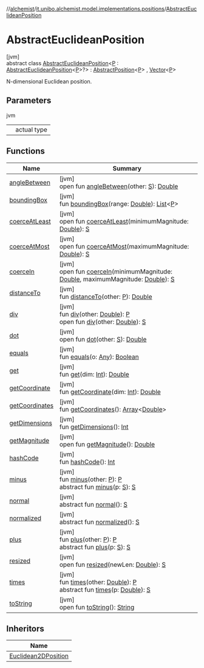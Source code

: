 //[alchemist](../../../index.md)/[it.unibo.alchemist.model.implementations.positions](../index.md)/[AbstractEuclideanPosition](index.md)

# AbstractEuclideanPosition

[jvm]\
abstract class [AbstractEuclideanPosition](index.md)<[P](index.md) : [AbstractEuclideanPosition](index.md)<[P](../../it.unibo.alchemist.model.implementations.linkingrules/-connect-within-distance/index.md)>?> : [AbstractPosition](../-abstract-position/index.md)<[P](../../it.unibo.alchemist.model.implementations.linkingrules/-connect-within-distance/index.md)> , [Vector](../../it.unibo.alchemist.model.interfaces.geometry/-vector/index.md)<[P](../../it.unibo.alchemist.model.implementations.linkingrules/-connect-within-distance/index.md)> 

N-dimensional Euclidean position.

## Parameters

jvm

| | |
|---|---|
| <P> | actual type |

## Functions

| Name | Summary |
|---|---|
| [angleBetween](../-euclidean2-d-position/index.md#-977094027%2FFunctions%2F-267951372) | [jvm]<br>open fun [angleBetween](../-euclidean2-d-position/index.md#-977094027%2FFunctions%2F-267951372)(other: [S](../../it.unibo.alchemist.model.interfaces.geometry/-vector/index.md)): [Double](https://kotlinlang.org/api/latest/jvm/stdlib/kotlin/-double/index.html) |
| [boundingBox](../-abstract-position/bounding-box.md) | [jvm]<br>fun [boundingBox](../-abstract-position/bounding-box.md)(range: [Double](https://kotlinlang.org/api/latest/jvm/stdlib/kotlin/-double/index.html)): [List](https://docs.oracle.com/javase/8/docs/api/java/util/List.html)<[P](../../it.unibo.alchemist.model.implementations.linkingrules/-connect-within-distance/index.md)> |
| [coerceAtLeast](../-euclidean2-d-position/index.md#-496470145%2FFunctions%2F-267951372) | [jvm]<br>open fun [coerceAtLeast](../-euclidean2-d-position/index.md#-496470145%2FFunctions%2F-267951372)(minimumMagnitude: [Double](https://kotlinlang.org/api/latest/jvm/stdlib/kotlin/-double/index.html)): [S](../../it.unibo.alchemist.model.interfaces.geometry/-vector/index.md) |
| [coerceAtMost](../-euclidean2-d-position/index.md#499441965%2FFunctions%2F-267951372) | [jvm]<br>open fun [coerceAtMost](../-euclidean2-d-position/index.md#499441965%2FFunctions%2F-267951372)(maximumMagnitude: [Double](https://kotlinlang.org/api/latest/jvm/stdlib/kotlin/-double/index.html)): [S](../../it.unibo.alchemist.model.interfaces.geometry/-vector/index.md) |
| [coerceIn](../-euclidean2-d-position/index.md#1841783632%2FFunctions%2F-267951372) | [jvm]<br>open fun [coerceIn](../-euclidean2-d-position/index.md#1841783632%2FFunctions%2F-267951372)(minimumMagnitude: [Double](https://kotlinlang.org/api/latest/jvm/stdlib/kotlin/-double/index.html), maximumMagnitude: [Double](https://kotlinlang.org/api/latest/jvm/stdlib/kotlin/-double/index.html)): [S](../../it.unibo.alchemist.model.interfaces.geometry/-vector/index.md) |
| [distanceTo](../-abstract-position/distance-to.md) | [jvm]<br>fun [distanceTo](../-abstract-position/distance-to.md)(other: [P](../../it.unibo.alchemist.model.implementations.linkingrules/-connect-within-distance/index.md)): [Double](https://kotlinlang.org/api/latest/jvm/stdlib/kotlin/-double/index.html) |
| [div](../-abstract-position/div.md) | [jvm]<br>fun [div](../-abstract-position/div.md)(other: [Double](https://kotlinlang.org/api/latest/jvm/stdlib/kotlin/-double/index.html)): [P](../../it.unibo.alchemist.model.implementations.linkingrules/-connect-within-distance/index.md)<br>open fun [div](../-euclidean2-d-position/index.md#302170857%2FFunctions%2F-267951372)(other: [Double](https://kotlinlang.org/api/latest/jvm/stdlib/kotlin/-double/index.html)): [S](../../it.unibo.alchemist.model.interfaces.geometry/-vector/index.md) |
| [dot](../-euclidean2-d-position/index.md#902994349%2FFunctions%2F-267951372) | [jvm]<br>open fun [dot](../-euclidean2-d-position/index.md#902994349%2FFunctions%2F-267951372)(other: [S](../../it.unibo.alchemist.model.interfaces.geometry/-vector/index.md)): [Double](https://kotlinlang.org/api/latest/jvm/stdlib/kotlin/-double/index.html) |
| [equals](../-abstract-position/equals.md) | [jvm]<br>fun [equals](../-abstract-position/equals.md)(o: [Any](https://kotlinlang.org/api/latest/jvm/stdlib/kotlin/-any/index.html)): [Boolean](https://kotlinlang.org/api/latest/jvm/stdlib/kotlin/-boolean/index.html) |
| [get](get.md) | [jvm]<br>fun [get](get.md)(dim: [Int](https://kotlinlang.org/api/latest/jvm/stdlib/kotlin/-int/index.html)): [Double](https://kotlinlang.org/api/latest/jvm/stdlib/kotlin/-double/index.html) |
| [getCoordinate](../-abstract-position/get-coordinate.md) | [jvm]<br>fun [getCoordinate](../-abstract-position/get-coordinate.md)(dim: [Int](https://kotlinlang.org/api/latest/jvm/stdlib/kotlin/-int/index.html)): [Double](https://kotlinlang.org/api/latest/jvm/stdlib/kotlin/-double/index.html) |
| [getCoordinates](../-abstract-position/get-coordinates.md) | [jvm]<br>fun [getCoordinates](../-abstract-position/get-coordinates.md)(): [Array](https://kotlinlang.org/api/latest/jvm/stdlib/kotlin/-array/index.html)<[Double](https://kotlinlang.org/api/latest/jvm/stdlib/kotlin/-double/index.html)> |
| [getDimensions](../-abstract-position/get-dimensions.md) | [jvm]<br>fun [getDimensions](../-abstract-position/get-dimensions.md)(): [Int](https://kotlinlang.org/api/latest/jvm/stdlib/kotlin/-int/index.html) |
| [getMagnitude](../-euclidean2-d-position/index.md#-190619371%2FFunctions%2F-267951372) | [jvm]<br>open fun [getMagnitude](../-euclidean2-d-position/index.md#-190619371%2FFunctions%2F-267951372)(): [Double](https://kotlinlang.org/api/latest/jvm/stdlib/kotlin/-double/index.html) |
| [hashCode](../-abstract-position/hash-code.md) | [jvm]<br>fun [hashCode](../-abstract-position/hash-code.md)(): [Int](https://kotlinlang.org/api/latest/jvm/stdlib/kotlin/-int/index.html) |
| [minus](../-abstract-position/minus.md) | [jvm]<br>fun [minus](../-abstract-position/minus.md)(other: [P](../../it.unibo.alchemist.model.implementations.linkingrules/-connect-within-distance/index.md)): [P](../../it.unibo.alchemist.model.implementations.linkingrules/-connect-within-distance/index.md)<br>abstract fun [minus](../-euclidean2-d-position/index.md#935179668%2FFunctions%2F-267951372)(p: [S](../../it.unibo.alchemist.model.interfaces.geometry/-vector/index.md)): [S](../../it.unibo.alchemist.model.interfaces.geometry/-vector/index.md) |
| [normal](../../it.unibo.alchemist.model.interfaces.geometry/-vector/normal.md) | [jvm]<br>abstract fun [normal](../../it.unibo.alchemist.model.interfaces.geometry/-vector/normal.md)(): [S](../../it.unibo.alchemist.model.interfaces.geometry/-vector/index.md) |
| [normalized](../../it.unibo.alchemist.model.interfaces.geometry/-vector/normalized.md) | [jvm]<br>abstract fun [normalized](../../it.unibo.alchemist.model.interfaces.geometry/-vector/normalized.md)(): [S](../../it.unibo.alchemist.model.interfaces.geometry/-vector/index.md) |
| [plus](../-abstract-position/plus.md) | [jvm]<br>fun [plus](../-abstract-position/plus.md)(other: [P](../../it.unibo.alchemist.model.implementations.linkingrules/-connect-within-distance/index.md)): [P](../../it.unibo.alchemist.model.implementations.linkingrules/-connect-within-distance/index.md)<br>abstract fun [plus](../-euclidean2-d-position/index.md#1976314394%2FFunctions%2F-267951372)(p: [S](../../it.unibo.alchemist.model.interfaces.geometry/-vector/index.md)): [S](../../it.unibo.alchemist.model.interfaces.geometry/-vector/index.md) |
| [resized](../-euclidean2-d-position/index.md#914866794%2FFunctions%2F-267951372) | [jvm]<br>open fun [resized](../-euclidean2-d-position/index.md#914866794%2FFunctions%2F-267951372)(newLen: [Double](https://kotlinlang.org/api/latest/jvm/stdlib/kotlin/-double/index.html)): [S](../../it.unibo.alchemist.model.interfaces.geometry/-vector/index.md) |
| [times](../-abstract-position/times.md) | [jvm]<br>fun [times](../-abstract-position/times.md)(other: [Double](https://kotlinlang.org/api/latest/jvm/stdlib/kotlin/-double/index.html)): [P](../../it.unibo.alchemist.model.implementations.linkingrules/-connect-within-distance/index.md)<br>abstract fun [times](../-euclidean2-d-position/index.md#499969556%2FFunctions%2F-267951372)(p: [Double](https://kotlinlang.org/api/latest/jvm/stdlib/kotlin/-double/index.html)): [S](../../it.unibo.alchemist.model.interfaces.geometry/-vector/index.md) |
| [toString](../-abstract-position/to-string.md) | [jvm]<br>open fun [toString](../-abstract-position/to-string.md)(): [String](https://docs.oracle.com/javase/8/docs/api/java/lang/String.html) |

## Inheritors

| Name |
|---|
| [Euclidean2DPosition](../-euclidean2-d-position/index.md) |
